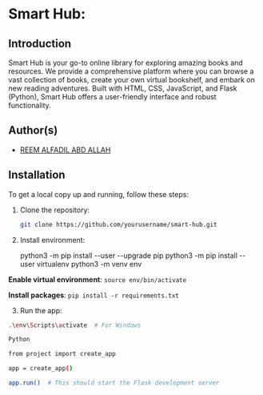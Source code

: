 # Smart Hub:

## Introduction
Smart Hub is your go-to online library for exploring amazing books and resources. We provide a comprehensive platform where you can browse a vast collection of books, create your own virtual bookshelf, and embark on new reading adventures. Built with HTML, CSS, JavaScript, and Flask (Python), Smart Hub offers a user-friendly interface and robust functionality.

## Author(s)
- [REEM ALFADIL ABD ALLAH](https://github.com/reemelfadilhassanin) 

## Installation
To get a local copy up and running, follow these steps:

1. Clone the repository:
   ```bash
   git clone https://github.com/yourusername/smart-hub.git
2. Install environment: 

     python3 -m pip install --user --upgrade pip
     python3 -m pip install --user virtualenv
     python3 -m venv env

**Enable virtual environment**: `source env/bin/activate `

**Install packages**: `pip install -r requirements.txt`


3. Run the app:
 ```bash
.\env\Scripts\activate  # For Windows

Python

from project import create_app
 
app = create_app()
 
app.run()  # This should start the Flask development server


